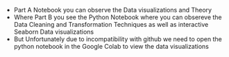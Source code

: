 - Part A Notebook you can observe the Data visualizations and Theory 
- Where Part B you see the Python Notebook where you can obsereve the Data Cleaning and Transformation Techniques as well as interactive Seaborn Data visualizations
- But Unfortunately due to incompatibility with github we need to open the python notebook in the Google Colab to view the data visualizations
